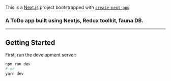 This is a [Next.js](https://nextjs.org/) project bootstrapped with [`create-next-app`](https://github.com/vercel/next.js/tree/canary/packages/create-next-app).


### A ToDo app built using Nextjs, Redux toolkit, fauna DB.
---
## Getting Started


First, run the development server:

```bash
npm run dev
# or
yarn dev
```